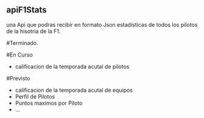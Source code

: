 ## apiF1Stats

una Api que podras recibir en formato Json estadisticas de todos los pilotos de la hisotria de la F1.

#Terminado.


#En Curso
- calificacion de la temporada acutal de pilotos


#Previsto
- calificacion de la temporada acutal de equipos
- Perfil de Pilotos
- Puntos maximos por Piloto
- ...
